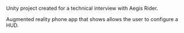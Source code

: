 Unity project created for a technical interview with Aegis Rider.

Augmented reality phone app that shows allows the user to configure a HUD.
